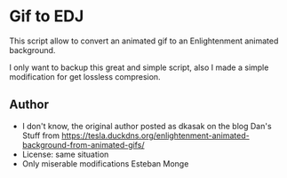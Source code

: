 Gif to EDJ
=====================

This script allow to convert an animated gif to an Enlightenment animated background.

I only want to backup this great and simple script, also I made a simple modification for get lossless compresion.

Author
------
  - I don't know, the original author posted as dkasak on the blog Dan's Stuff from https://tesla.duckdns.org/enlightenment-animated-background-from-animated-gifs/
  - License: same situation
  - Only miserable modifications Esteban Monge

